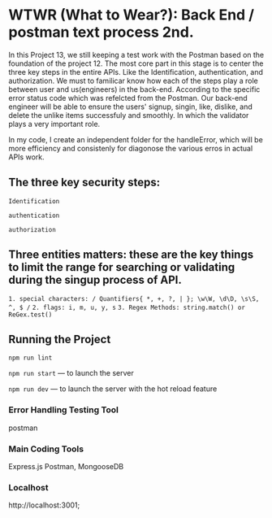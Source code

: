 # WTWR (What to Wear?): Back End / postman text process 2nd.

In this Project 13, we still keeping a test work with the Postman based on the foundation of the project 12. The most core part in this stage is to center the three key steps in the entire APIs. Like the Identification, authentication, and authorization. We must to familicar know how each of the steps play a role between user and us(engineers) in the back-end. According to the specific error status code which was refelcted from the Postman. Our back-end engineer will be able to ensure the users' signup, singin, like, dislike, and delete the unlike items successfuly and smoothly. In which the validator plays a very important role.

In my code, I create an independent folder for the handleError, which will be more efficiency and consistenly for diagonose the various erros in actual APIs work.

## The three key security steps:

`Identification`

`authentication`

`authorization`

## Three entities matters: these are the key things to limit the range for searching or validating during the singup process of API.

`1. special characters: / Quantifiers{ *, +, ?, | }; \w\W, \d\D, \s\S, ^, $ /`
`2. flags: i, m, u, y, s`
`3. Regex Methods: string.match() or ReGex.test()`

## Running the Project

`npm run lint`

`npm run start` — to launch the server

`npm run dev` — to launch the server with the hot reload feature

### Error Handling Testing Tool

postman

### Main Coding Tools

Express.js Postman, MongooseDB

### Localhost

http://localhost:3001;
